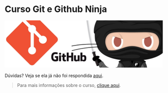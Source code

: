 # Curso Git e Github Ninja

![](assets/banner-git-e-github-ninja.jpg)

Dúvidas? Veja se ela já não foi respondida [aqui](https://github.com/da2k/curso-git-e-github-ninja/issues).

> Para mais informações sobre o curso, [clique aqui](http://blog.da2k.com.br/curso-git-e-github-ninja/).
